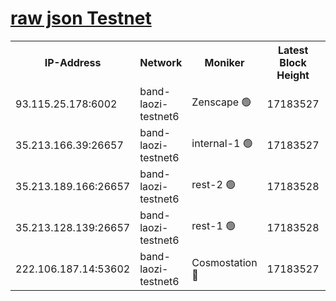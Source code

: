 
[raw json Testnet](https://rpc-check.bandt.stavr.tech/bandt/rpcbandt_result.json)
=

<table><tr><th>IP-Address</th><th>Network</th><th>Moniker</th><th>Latest Block Height</th><th>Earliest Block Height</th><th>Catching Up</th><th>Tx Index</th><th>Voting Power</th><th>Scan Time</th></tr><tr><td>93.115.25.178:6002</td><td>band-laozi-testnet6</td><td>Zenscape 🟢</td><td>17183527</td><td>12460001</td><td>False</td><td>on</td><td>0</td><td>2024-03-27T06:51:50.509755666UTC</td></tr><tr><td>35.213.166.39:26657</td><td>band-laozi-testnet6</td><td>internal-1 🟢</td><td>17183527</td><td>17083527</td><td>False</td><td>on</td><td>0</td><td>2024-03-27T06:51:52.853950252UTC</td></tr><tr><td>35.213.189.166:26657</td><td>band-laozi-testnet6</td><td>rest-2 🟢</td><td>17183528</td><td>17083528</td><td>False</td><td>on</td><td>0</td><td>2024-03-27T06:51:53.771804011UTC</td></tr><tr><td>35.213.128.139:26657</td><td>band-laozi-testnet6</td><td>rest-1 🟢</td><td>17183528</td><td>17083528</td><td>False</td><td>on</td><td>0</td><td>2024-03-27T06:51:54.797941727UTC</td></tr><tr><td>222.106.187.14:53602</td><td>band-laozi-testnet6</td><td>Cosmostation 🔴</td><td>17183527</td><td>17145001</td><td>False</td><td>on</td><td>2203686</td><td>2024-03-27T06:51:51.918640934UTC</td></tr></table>
